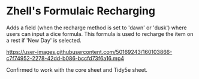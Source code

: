 # Zhell's Formulaic Recharging
Adds a field (when the recharge method is set to 'dawn' or 'dusk') where users can input a dice formula. This formula is used to recharge the item on a rest if 'New Day' is selected.


https://user-images.githubusercontent.com/50169243/160103866-c7f74952-2278-42dd-b086-bccfd73f6a16.mp4

Confirmed to work with the core sheet and Tidy5e sheet.
